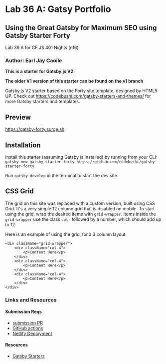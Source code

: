# Lab 36 A: Gatsy Portfolio

## Using the Great Gatsby for Maximum SEO using Gatsby Starter Forty

Lab 36 A for CF JS 401 Nights (n16)

### Author: Earl Jay Caoile

**This is a starter for Gatsby.js V2.**

**The older V1 version of this starter can be found on the v1 branch**

Gatsby.js V2 starter based on the Forty site template, designed by HTML5 UP. Check out https://codebushi.com/gatsby-starters-and-themes/ for more Gatsby starters and templates.

## Preview

https://gatsby-forty.surge.sh

## Installation

Install this starter (assuming Gatsby is installed) by running from your CLI:
<br/>
`gatsby new gatsby-starter-forty https://github.com/codebushi/gatsby-starter-forty`

Run `gatsby develop` in the terminal to start the dev site.

## CSS Grid

The grid on this site was replaced with a custom version, built using CSS Grid. It's a very simple 12 column grid that is disabled on mobile. To start using the grid, wrap the desired items with `grid-wrapper`. Items inside the `grid-wrapper` use the class `col-` followed by a number, which should add up to 12.

Here is an example of using the grid, for a 3 column layout:

```
<div className="grid-wrapper">
    <div className="col-4">
        <p>Content Here</p>
    </div>
    <div className="col-4">
        <p>Content Here</p>
    </div>
    <div className="col-4">
        <p>Content Here</p>
    </div>
</div>
```

### Links and Resources

#### Submission Reqs

- [submission PR](https://github.com/earljay-caoile-401-advanced-javascript/portfolio/pull/1)
- [GitHub actions](https://github.com/earljay-caoile-401-advanced-javascript/portfolio/actions)
- [Netlify Deployment](https://brave-heyrovsky-106b18.netlify.app/)

#### Resources

- [Gatsby Starters](https://www.gatsbyjs.org/starters/?v=2)
